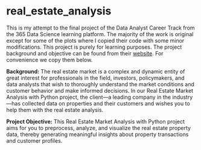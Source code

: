 # real_estate_analysis
This is my attempt to the final project of the Data Analyst Career Track from the 365 Data Science learning platform. The majority of the work is original except for some of the plots where I copied their code with some minor modifications. This project is purely for learning purposes. The project background and objective can be found from their [website](https://learn.365datascience.com/projects/real-estate-market-analysis-with-python/). For convenience we copy them below.

**Background:** The real estate market is a complex and dynamic entity of great interest for professionals in the field, investors, policymakers, and data analysts that wish to thoroughly understand the market conditions and customer behavior and make informed decisions. In our Real Estate Market Analysis with Python project, the client—a leading company in the industry—has collected data on properties and their customers and wishes you to help them with the real estate analysis. 

**Project Objective:** This Real Estate Market Analysis with Python project aims for you to preprocess, analyze, and visualize the real estate property data, thereby generating meaningful insights about property transactions and customer profiles. 

